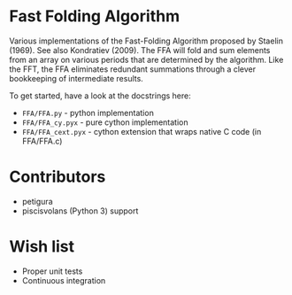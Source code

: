# Fast Folding Algorithm

Various implementations of the Fast-Folding Algorithm proposed by Staelin (1969). See also Kondratiev (2009). 
The FFA will fold and sum elements from an array on various periods that are determined by the algorithm. Like the FFT,
the FFA eliminates redundant summations through a clever bookkeeping of intermediate results. 

To get started, have a look at the docstrings here: 

- `FFA/FFA.py` - python implementation 
- `FFA/FFA_cy.pyx` - pure cython implementation 
- `FFA/FFA_cext.pyx` - cython extension that wraps native C code (in FFA/FFA.c)

# Contributors
- petigura 
- piscisvolans (Python 3) support

# Wish list
- Proper unit tests
- Continuous integration 
